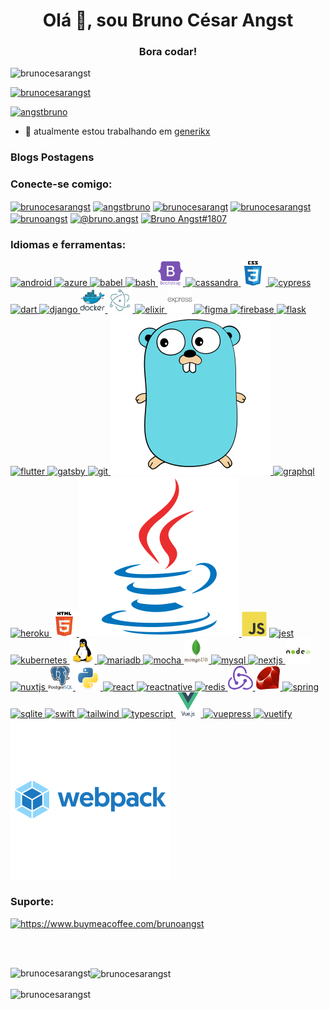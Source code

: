 <h1 align="center">Olá 👋, sou Bruno César Angst</h1>
<h3 align="center">Bora codar!</h3>

<p align="left"> <img src="https://komarev.com/ghpvc/?username=brunocesarangst&label=Profile%20views&color=0e75b6&style=flat" alt="brunocesarangst" /> </p>

<p align="left"> <a href="https://github.com/ryo-ma/github-profile-trophy"><img src="https://github-profile-trophy.vercel.app/?username=brunocesarangst" alt="brunocesarangst" /></a> </p>

<p align="left"> <a href="https://twitter.com/angstbruno" target="blank"><img src="https://img.shields.io/twitter/url?label=bruno&style=social&url=https%3A%2F%2Ftwitter.com%2FAngstBruno" alt="angstbruno" /></a> </p>



- 🔭 atualmente estou trabalhando em [generikx](https://github.com/BrunoCesarAngst/generikx)

### Blogs Postagens
<!-- BLOG-POST-LIST:START -->
<!-- BLOG-POST-LIST:END -->

<h3 align="left">Conecte-se comigo:</h3>
<p align="left">
<a href="https://dev.to/brunocesarangst" target="blank"><img align="center" src="https://raw.githubusercontent.com/rahuldkjain/github-profile-readme-generator/master/src/images/icons/Social/devto.svg" alt="brunocesarangst" height="30" width="40" /></a>
<a href="https://twitter.com/angstbruno" target="blank"><img align="center" src="https://raw.githubusercontent.com/rahuldkjain/github-profile-readme-generator/master/src/images/icons/Social/twitter.svg" alt="angstbruno" height="30" largura="40" /></a>
<a href="https://linkedin.com/in/brunocesarangt" target="blank"><img align="center" src="https://raw.githubusercontent.com/rahuldkjain/github-profile-readme-generator/master/src/images/icons/Social/linked-in-alt.svg" alt="brunocesarangt" height="30" width="40" /></a>
<a href="https://fb.com/brunocesarangst" target="blank"><img align="center" src="https://raw.githubusercontent.com/rahuldkjain/github-profile-readme-generator/master/src/images/icons/Social/facebook.svg" alt="brunocesarangst" height="30" width="40" /></a>
<a href="https://instagram.com/brunoangst" target="blank"><img align="center" src="https://raw.githubusercontent.com/rahuldkjain/github-profile-readme-generator/master/src/images/icons/Social/instagram.svg" alt="brunoangst" height="30" width="40" /></a>
<a href="https://medium.com/@bruno.angst" target="blank"><img align="center" src="https://raw.githubusercontent.com/rahuldkjain/github-profile-readme-generator/master/src/images/icons/Social/medium.svg" alt="@bruno.angst" height="30" width="40" /></a>
<a href="https://discord.gg/Bruno Angst#1807" target="blank"><img align="center" src="https://raw.githubusercontent.com/rahuldkjain/github-profile-readme-generator/master/src/images/icons/Social/discord.svg" alt="Bruno Angst#1807" height="30" width="40" /></a>
</p>

<h3 align="left">Idiomas e ferramentas: </h3>
<p align="left">
  <a href="https://developer.android.com" target="_blank" rel="noreferrer">
    <img src="https://raw.githubusercontent.com/devicons /devicon/master/icons/android/android-original-wordmark.svg" alt="android" width="40" height="40"/>
  </a>
  <a href="https://azure.microsoft .com/en-in/" target="_blank" rel="noreferrer">
    <img src="https://www.vectorlogo.zone/logos/microsoft_azure/microsoft_azure-icon.svg" alt="azure" largura ="40" height="40"/>
  </a>
  <a href="https://babeljs.io/" target="_blank" rel="noreferrer">
    <img src="https://www.vectorlogo.zone/logos/babeljs/babeljs-icon.svg" alt="babel" width="40" height="40"/>
  </a>
  <a href="https:// www.gnu.org/software/bash/" target="_blank" rel="noreferrer">
    <img src="https://www.vectorlogo.zone/logos/gnu_bash/gnu_bash-icon.svg" alt="bash" width="40" height="40" />
  </a>
  <a href="https://getbootstrap.com" target="_blank" rel="noreferrer">
    <img src="https://raw.githubusercontent.com/devicons/devicon/master/icons/bootstrap/bootstrap-plain-wordmark.svg" alt="bootstrap" width="40" height="40" />
  </a>
  <a href= "https://cassandra.apache.org/" target="_blank" rel="noreferrer">
    <img src="https://www.vectorlogo.zone/logos/apache_cassandra/apache_cassandra-icon.svg" alt="cassandra" width="40" height="40"/>
  </a>
  <a href="https://www.w3schools.com/css/" target="_blank" rel="noreferrer">
    <img src ="https://raw.githubusercontent.com/devicons/devicon/master/icons/css3/css3-original-wordmark.svg" alt="css3" width="40" height="40"/>
  </a >
  <a href="https://www.cypress.io" target="_blank" rel="noreferrer">
    <img src="https://raw.githubusercontent.com/simple-icons/simple-icons/6e46ec1fc23b60c8fd0d2f2ff46db82e16dbd75f/icons/cypress.svg" alt="cypress" width="40" height="40"/>
  </a>
  <a href="https://dart. dev" target="_blank" rel="noreferrer">
    <img src="https://www.vectorlogo.zone/logos/dartlang/dartlang-icon.svg" alt="dart" width="40" height= "40"/>
  </a>
  <a href="https://www.djangoproject.com/" target="_blank" rel="noreferrer">
    <img src="https://cdn.worldvectorlogo.com/logos/django.svg" alt="django" width="40" height="40"/>
  </a>
  <a href="https://www.docker.com/" target="_blank" rel="noreferrer">
    <img src="https://raw.githubusercontent.com/devicons/devicon/master/icons/docker/docker-original-wordmark.svg" alt="docker" largura ="40" height="40"/>
  </a>
  <a href="https://www.electronjs.org" target="_blank" rel="noreferrer">
    <img src="https://raw.githubusercontent.com/devicons/devicon/master/icons/electron/electron-original.svg" alt="electron" width="40" height="40"/>
  </a>
  <a href="https://elixir-lang.org" target="_blank" rel="noreferrer">
    <img src="https://www.vectorlogo.zone/logos/elixir-lang/elixir-lang-icon.svg"alt="elixir" width="40" height="40"/>
  </a>
  <a href="https://expressjs.com" target="_blank" rel="noreferrer">
    <img src=" https://raw.githubusercontent.com/devicons/devicon/master/icons/express/express-original-wordmark.svg" alt="express" width="40" height="40"/>
  </a>
  <a href="https://www.figma.com/" target="_blank" rel="noreferrer">
    <img src="https://www.vectorlogo.zone/logos/figma/figma-icon.svg " alt="figma" width="40" height="40"/>
  </a>
  <a href="https://firebase.google.com/" target="_blank" rel="noreferrer">
    <img src="https://www.vectorlogo.zone/logos/firebase/firebase-icon.svg" alt="firebase" width="40" height="40"/> </a>
  <a href ="https://flask.palletsprojects.com/" target="_blank" rel="noreferrer">
    <img src="https://www.vectorlogo.zone/logos/pocoo_flask/pocoo_flask-icon.svg" alt ="flask" width="40" height="40"/>
  </a>
  <a href="https://flutter.dev" target="_blank" rel="noreferrer">
    <img src="https ://www.vectorlogo.zone/logos/flutterio/flutterio-icon.svg" alt="flutter" width="40" height="40"/>
  </a>
  <a href="https://www.gatsbyjs.com/" target="_blank" rel="noreferrer"> 
    <img src="https://www.vectorlogo.zone/logos/gatsbyjs/gatsbyjs-icon.svg" alt=" gatsby" width="40" height="40"/>
  </a>
  <a href="https://git-scm.com/" target="_blank" rel="noreferrer">
    <img src="https://www.vectorlogo.zone/logos/git-scm/git-scm-icon.svg" alt="git" width="40" height="40"/>
  </a>
  <a href=" https://golang.org" target="_blank" rel="noreferrer">
    <img src="https://raw.githubusercontent.com/devicons/devicon/master/icons/go/go-original.svg" alt="ir" largura="40" altura="40"/>
  </a>
  <a href="https://graphql.org" target="_blank" rel="noreferrer">
    <img src="https://www.vectorlogo.zone/logos/graphql/graphql-icon.svg" alt="graphql" width="40" height="40"/>
  </a>
  <a href="https://heroku.com" target="_blank" rel="noreferrer ">
    <img src="https://www.vectorlogo.zone/logos/heroku/heroku-icon.svg" alt="heroku" width="40" height="40"/>
  </a>
  <a href="https://www.w3.org/html/" target="_blank" rel="noreferrer">
    <img src="https://raw.githubusercontent.com/devicons/devicon/master/icons/html5/html5-original-wordmark.svg" alt="html5" width="40" height="40"/>
  </a> <a href="https:// www.java.com" target="_blank" rel="noreferrer"> <img src="https://raw.githubusercontent.com/devicons/devicon/master/icons/java/java-original.svg" alt= "java" largura="40" altura="40"/> </a> <a href="https://developer.mozilla.org/en-US/docs/Web/JavaScript" target="_blank" rel ="noreferrer"> <img src="https://raw.githubusercontent.com/devicons/devicon/master/icons/javascript/javascript-original.svg" alt="javascript" width="40" height="40 "/></a> <a href="https://jestjs.io" target="_blank" rel="noreferrer"> <img src="https://www.vectorlogo.zone/logos/jestjsio/jestjsio-icon .svg" alt="jest" width="40" height="40"/> </a> <a href="https://kubernetes.io" target="_blank" rel="noreferrer"> <img src="https://www.vectorlogo.zone/logos/kubernetes/kubernetes-icon.svg" alt="kubernetes" width="40" height="40"/> </a> <a href="https ://www.linux.org/" target="_blank" rel="noreferrer"> <img src="https://raw.githubusercontent.com/devicons/devicon/master/icons/linux/linux-original.svg" alt="linux" width="40" height="40"/> </a> <a href="https://mariadb. org/" target="_blank" rel="noreferrer"> <img src="https://www.vectorlogo.zone/logos/mariadb/mariadb-icon.svg" alt="mariadb" width="40" height ="40"/> </a> <a href="https://mochajs.org" target="_blank" rel="noreferrer"> <img src="https://www.vectorlogo.zone/logos /mochajs/mochajs-icon.svg" alt="mocha" width="40" height="40"/> </a> <a href="https://www.mongodb.com/" target="_blank " rel="noreferrer"> <img src="https://raw.githubusercontent.com/devicons/devicon/master/icons/mongodb/mongodb-original-wordmark.svg" alt="mongodb" width="40" height="40 "/> </a> <a href="https://www.mysql.com/" target="_blank" rel="noreferrer"> <img src="https://raw.githubusercontent.com/devicons /devicon/master/icons/mysql/mysql-original-wordmark.svg" alt="mysql" width="40" height="40"/> </a> <a href="https://nextjs.org /" target="_blank" rel="noreferrer"> <img src="https://cdn.worldvectorlogo.com/logos/nextjs-2.svg" alt="nextjs" width="40" height="40 "/> </a> <a href="https://nodejs.org" target="_blank" rel="noreferrer"> <img src="https://raw.githubusercontent.com/devicons/devicon/master /icons/nodejs/nodejs-original-wordmark.svg" alt="nodejs" width="40" height="40"/> </a> <a href="https://nuxtjs.org/" target= "_blank" rel="noreferrer"> <img src="https://www.vectorlogo.zone/logos/nuxtjs/nuxtjs-icon.svg" alt="nuxtjs" width="40" height="40"/ > </a> <a href="https://www.postgresql.org" target="_blank" rel="noreferrer"> <img src="https://raw.githubusercontent.com/devicons/devicon/master/icons/postgresql/postgresql-original-wordmark.svg" alt="postgresql" width="40" height="40"/> </a> <a href="https:// www.python.org" target="_blank" rel="noreferrer"> <img src="https://raw.githubusercontent.com/devicons/devicon/master/icons/python/python-original.svg" alt= "python" width="40" height="40"/> </a> <a href="https://reactjs.org/" target="_blank" rel="noreferrer"> <img src="https ://raw.githubusercontent.com/devicons/devicon/master/icons/react/react-original-wordmark.svg" alt="react" width="40" height="40"/> </a><a href="https://reactnative.dev/" target="_blank" rel="noreferrer"> <img src="https://reactnative.dev/img/header_logo.svg" alt="reactnative" largura ="40" height="40"/> </a> <a href="https://redis.io" target="_blank" rel="noreferrer"> <img src="https://raw. githubusercontent.com/devicons/devicon/master/icons/redis/redis-original-wordmark.svg" alt="redis" width="40" height="40"/> </a> <a href="https: //redux.js.org" target="_blank" rel="noreferrer"> <img src="https://raw.githubusercontent.com/devicons/devicon/master/icons/redux/redux-original.svg" alt="redux" width="40" height="40"/> </a> <a href="https://www. ruby-lang.org/en/" target="_blank" rel="noreferrer"> <img src="https://raw.githubusercontent.com/devicons/devicon/master/icons/ruby/ruby-original.svg " alt="ruby" width="40" height="40"/> </a> <a href="https://spring.io/" target="_blank" rel="noreferrer"> <img src ="https://www.vectorlogo.zone/logos/springio/springio-icon.svg" alt="spring" width="40" height="40"/> </a> <a href="https: //www.sqlite.org/"target="_blank" rel="noreferrer"> <img src="https://www.vectorlogo.zone/logos/sqlite/sqlite-icon.svg" alt="sqlite" width="40" height="40 "/> </a> <a href="https://developer.apple.com/swift/" target="_blank" rel="noreferrer"> <img src="https://raw.githubusercontent.com /devicons/devicon/master/icons/swift/swift-original.svg" alt="swift" width="40" height="40"/> </a> <a href="https://tailwindcss.com /" target="_blank" rel="noreferrer"> <img src="https://www.vectorlogo.zone/logos/tailwindcss/tailwindcss-icon.svg" alt="tailwind" width="40"height="40"/> </a> <a href="https://www.typescriptlang.org/" target="_blank" rel="noreferrer"> <img src="https://raw.githubusercontent .com/devicons/devicon/master/icons/typescript/typescript-original.svg" alt="typescript" width="40" height="40"/> </a> <a href="https://vuejs .org/" target="_blank" rel="noreferrer"> <img src="https://raw.githubusercontent.com/devicons/devicon/master/icons/vuejs/vuejs-original-wordmark.svg" alt= "vuejs" width="40" height="40"/> </a> <a href="https://vuepress.vuejs.org/" target="_blank" rel="noreferrer"> <img src="https://raw.githubusercontent.com/AliasIO/wappalyzer/master/src/drivers/webextension/images/icons/VuePress.svg" alt="vuepress" width="40" height= "40"/> </a> <a href="https://vuetifyjs.com/en/" target="_blank" rel="noreferrer"> <img src="https://bestofjs.org/logos /vuetify.svg" alt="vuetify" width="40" height="40"/> </a> <a href="https://webpack.js.org" target="_blank" rel="noreferrer "> <img src="https://raw.githubusercontent.com/devicons/devicon/d00d0969292a6569d45b06d3f350f463a0107b0d/icons/webpack/webpack-original-wordmark.svg" alt="webpack"largura="40" altura="40"/> </a> </p>

<h3 align="left">Suporte:</h3>
<p> <a href="https://www.buymeacoffee.com/https://www.buymeacoffee.com/brunoangst"> <img align=" left" src="https://cdn.buymeacoffee.com/buttons/v2/default-yellow.png" height="50" width="210" alt="https://www.buymeacoffee.com/brunoangst" /></a> </p><br><br>

<p><img align="left" src="https://github-readme-stats.vercel.app/api/top-langs?username=brunocesarangst&show_icons=true&locale=en&layout=compact" alt="brunocesarangst" /> </p>

<p> <img align="center" src="https://github-readme-stats.vercel.app/api?username=brunocesarangst&show_icons=true&locale=en" alt="brunocesarangst" /> </p>

<p><img align="center" src="https://github-readme-streak-stats.herokuapp.com/?user=brunocesarangst&" alt="brunocesarangst" /></p>
